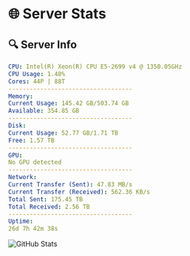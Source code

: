 # 🌐 Server Stats
## 🔍 Server Info
```yaml
CPU: Intel(R) Xeon(R) CPU E5-2699 v4 @ 1350.05GHz
CPU Usage: 1.40%
Cores: 44P | 88T
-----------------------------------
Memory:
Current Usage: 145.42 GB/503.74 GB
Available: 354.85 GB
-----------------------------------
Disk:
Current Usage: 52.77 GB/1.71 TB
Free: 1.57 TB
-----------------------------------
GPU:
No GPU detected
-----------------------------------
Network:
Current Transfer (Sent): 47.83 MB/s
Current Transfer (Received): 562.36 KB/s
Total Sent: 175.45 TB
Total Received: 2.56 TB
-----------------------------------
Uptime:
26d 7h 42m 38s
```
![GitHub Stats](https://img.shields.io/badge/Updated-2025-03-06_06:25:56-blue)